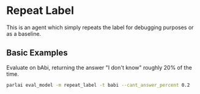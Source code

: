 # Repeat Label

This is an agent which simply repeats the label for debugging purposes or as a baseline.

## Basic Examples

Evaluate on bAbi, returning the answer "I don't know" roughly 20% of the time.
```bash
parlai eval_model -m repeat_label -t babi --cant_answer_percent 0.2
```
